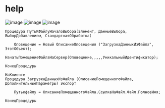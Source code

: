 # help
![image](https://github.com/user-attachments/assets/be50fab5-ac09-4468-b450-0ed000ad04a8)
![image](https://github.com/user-attachments/assets/1031cf6b-f94b-4b12-9776-8f5128a02aa3)
![image](https://github.com/user-attachments/assets/db876e43-2d2d-4147-a7be-2c0dde824171)

```
Процедура ПутьКФайлуНачалоВыбора(Элемент, ДанныеВыбора, ВыборДобавлением, СтандартнаяОбработка) 

	Оповещение = Новый ОписаниеОповещения ("ЗагрузкаДанныхИзФайла", ЭтотОбъект);
	НачатьПомещениеФайлаНаСервер(Оповещение,,,,,УникальныйИдентификатор); 

КонецПроцедуры 

НаКлиенте 
Процедура ЗагрузкаДанныхИзФайла (ОписаниеПомещенногоФайла, ДополнительныеПараметры) Экспорт
	
	Путькфайлу = ОписаниеПомещенногоФайла.СсылкаНаФайл.Файл.ПолноеИмя;

КонецПроцедуры 
```
